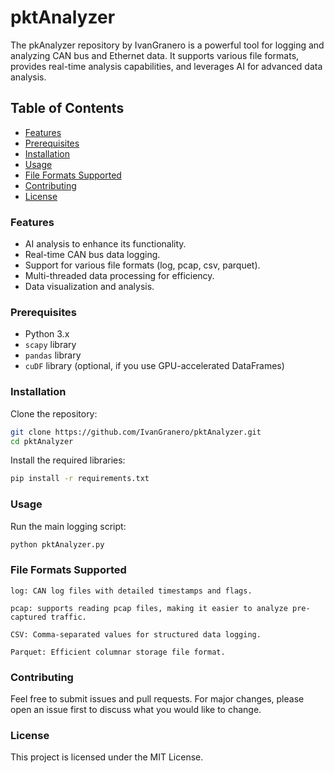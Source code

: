 # pktAnalyzer

The pkAnalyzer repository by IvanGranero is a powerful tool for logging and analyzing CAN bus and Ethernet data. It supports various file formats, provides real-time analysis capabilities, and leverages AI for advanced data analysis.

## Table of Contents
- [Features](#features)
- [Prerequisites](#prerequisites)
- [Installation](#installation)
- [Usage](#usage)
- [File Formats Supported](#file-formats-supported)
- [Contributing](#contributing)
- [License](#license)

### Features

- AI analysis to enhance its functionality.
- Real-time CAN bus data logging.
- Support for various file formats (log, pcap, csv, parquet).
- Multi-threaded data processing for efficiency.
- Data visualization and analysis.

### Prerequisites

- Python 3.x
- `scapy` library
- `pandas` library
- `cuDF` library (optional, if you use GPU-accelerated DataFrames)

### Installation

Clone the repository:
```bash
git clone https://github.com/IvanGranero/pktAnalyzer.git
cd pktAnalyzer
```
Install the required libraries:
```bash
pip install -r requirements.txt
```

### Usage
Run the main logging script:
```bash
python pktAnalyzer.py
```

### File Formats Supported

    log: CAN log files with detailed timestamps and flags.
    
    pcap: supports reading pcap files, making it easier to analyze pre-captured traffic.
    
    CSV: Comma-separated values for structured data logging.

    Parquet: Efficient columnar storage file format.


### Contributing
Feel free to submit issues and pull requests. For major changes, please open an issue first to discuss what you would like to change.

### License
This project is licensed under the MIT License.
